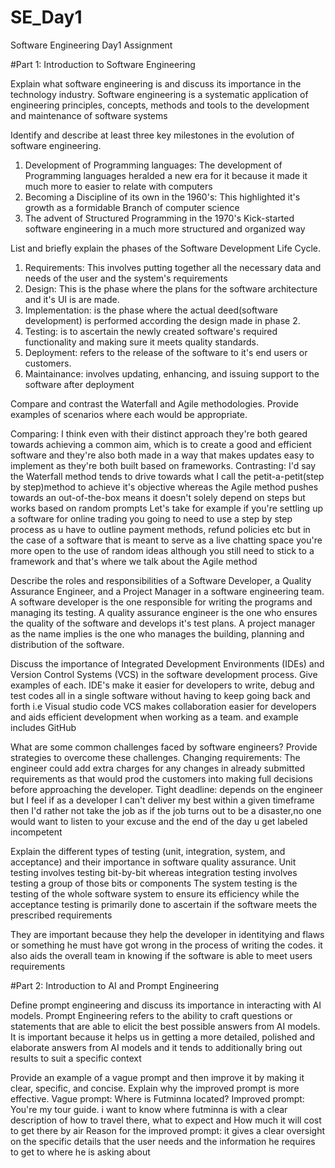 # SE_Day1
Software Engineering Day1 Assignment

#Part 1: Introduction to Software Engineering

Explain what software engineering is and discuss its importance in the technology industry.
Software engineering is a systematic application of engineering principles, concepts, methods and tools to the development and maintenance of software systems

Identify and describe at least three key milestones in the evolution of software engineering.
1. Development of Programming languages: The development of Programming languages heralded a new era for it because it made it much more to easier to relate with computers
2. Becoming a Discipline of its own in the 1960's: This highlighted it's growth as a formidable Branch of computer science 
3. The advent of Structured Programming in the 1970's Kick-started software engineering in a much more structured and organized way

List and briefly explain the phases of the Software Development Life Cycle.
1. Requirements: This involves putting together all the necessary data and needs of the user and the system's requirements 
2. Design: This is the phase where the plans for the software architecture and it's UI is are made.
3. Implementation: is the phase where the actual deed(software development) is performed according the design made in phase 2.
4. Testing: is to ascertain the newly created software's required functionality and making sure it meets quality standards.
5. Deployment: refers to the release of the software to it's end users or customers.
6. Maintainance: involves updating, enhancing, and issuing support to the software after deployment 


Compare and contrast the Waterfall and Agile methodologies. Provide examples of scenarios where each would be appropriate.

Comparing: I think even with their distinct approach they're both geared towards achieving a common aim, which is to create a good and efficient software and they're also both made in a way that makes updates easy to implement as they're both built based on frameworks.
Contrasting: I'd say the Waterfall method tends to  drive towards what I call the petit-a-petit(step by step)method to achieve it's objective whereas the Agile method pushes towards an out-of-the-box means it doesn't solely depend on steps but works based on random prompts
Let's take for example if you're settling up a software for online trading you going to need to use a step by step process as u have to outline payment methods, refund policies etc but in the case of a software that is meant to serve as a live chatting space you're more open to the use of random ideas although you still need to stick to a framework and that's where we talk about the Agile method 

Describe the roles and responsibilities of a Software Developer, a Quality Assurance Engineer, and a Project Manager in a software engineering team.
A software developer is the one responsible for writing the programs and managing its testing.
A quality assurance engineer is the one who ensures the quality of the software and develops it's test plans.
A project manager as the name implies is the one who manages the building, planning and distribution of the software.

Discuss the importance of Integrated Development Environments (IDEs) and Version Control Systems (VCS) in the software development process. Give examples of each.
IDE's make it easier for developers to write, debug and test codes all in a single software without having to keep going back and forth i.e Visual studio code
VCS makes collaboration easier for developers and aids efficient development when working as a team. and example includes GitHub 

What are some common challenges faced by software engineers? Provide strategies to overcome these challenges.
Changing requirements: The engineer could add extra charges for any changes in already submitted requirements as that would prod the customers into making full decisions before approaching the developer.
Tight deadline: depends on the engineer but I feel if as a developer I can't deliver my best within a given timeframe then I'd rather not take the job as if the job turns out to be a disaster,no one would want to listen to your excuse and the end of the day u get labeled incompetent 

Explain the different types of testing (unit, integration, system, and acceptance) and their importance in software quality assurance.
Unit testing involves testing bit-by-bit whereas integration testing involves testing a group of those bits or components 
The system testing is the testing of the whole software system to ensure its efficiency while the acceptance testing is primarily done to ascertain if the software meets the prescribed requirements 

They are important because they help the developer in identitying and flaws or something he must have got wrong in the process of writing the codes. it also aids the overall team in knowing if the software is able to meet users requirements 

#Part 2: Introduction to AI and Prompt Engineering


Define prompt engineering and discuss its importance in interacting with AI models.
Prompt Engineering refers to the ability to craft questions or statements that are able to elicit the best possible answers from AI models. It is important because it helps us in getting a more detailed, polished and elaborate answers from AI models and it tends to additionally bring out results to suit a specific context 

Provide an example of a vague prompt and then improve it by making it clear, specific, and concise. Explain why the improved prompt is more effective.
Vague prompt: Where is Futminna located?
Improved prompt: You're my tour guide. i want to know where futminna is with a clear description of how to travel there, what to expect and How much it will cost to get there by air
Reason for the improved prompt: it gives a clear oversight on the specific details that the user needs and the information he requires to get to where he is asking about 